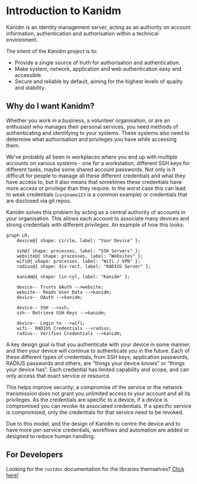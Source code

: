 # Introduction to Kanidm

Kanidm is an identity management server, acting as an authority on account information, authentication and authorisation
within a technical environment.

The intent of the Kanidm project is to:

- Provide a single source of truth for authorisation and authentication.
- Make system, network, application and web authentication easy and accessible.
- Secure and reliable by default, aiming for the highest levels of quality and stability.

## Why do I want Kanidm?

Whether you work in a business, a volunteer organisation, or are an enthusiast who manages their personal services, you
need methods of authenticating and identifying to your systems. These systems also need to determine what authorisation
and privileges you have while accessing them.

We've probably all been in workplaces where you end up with multiple accounts on various systems - one for a
workstation, different SSH keys for different tasks, maybe some shared account passwords. Not only is it difficult for
people to manage all these different credentials and what they have access to, but it also means that sometimes these
credentials have more access or privilege than they require. In the worst case this can lead to weak credentials
(`corpname123` is a common example) or credentials that are disclosed via git repos.

Kanidm solves this problem by acting as a central authority of accounts in your organisation. This allows each account
to associate many devices and strong credentials with different privileges. An example of how this looks:

```mermaid
graph LR;
	device@{ shape: circle, label: "Your Device" };

	ssh@{ shape: processes, label: "SSH Servers" };
	website@{ shape: processes, label: "Websites" };
	wifi@{ shape: processes, label: "Wifi / VPN" };
	radius@{ shape: div-rect, label: "RADIUS Server" };

	kanidm@{ shape: lin-cyl, label: "Kanidm" };

	device-- Trusts OAuth -->website;
	website-- Reads User Data -->kanidm;
	device-- OAuth -->kanidm;

	device-- SSH -->ssh;
	ssh-- Retrieve SSH Keys -->kanidm;

	device-- Login to -->wifi;
	wifi-- RADIUS Credentials -->radius;
	radius-- Verifies Credentials -->kanidm;
```

A key design goal is that you authenticate with your device in some manner, and then your device will continue to
authenticate you in the future. Each of these different types of credentials, from SSH keys, application passwords,
RADIUS passwords and others, are "things your device knows" or "things your device has". Each credential has limited
capability and scope, and can only access that exact service or resource.

This helps improve security; a compromise of the service or the network transmission does not grant you unlimited access
to your account and all its privileges. As the credentials are specific to a device, if a device is compromised you can
revoke its associated credentials. If a specific service is compromised, only the credentials for that service need to
be revoked.

Due to this model, and the design of Kanidm to centre the device and to have more per-service credentials, workflows and
automation are added or designed to reduce human handling.

## For Developers

Looking for the `rustdoc` documentation for the libraries themselves? [Click here!](https://kanidm.com/documentation/)
